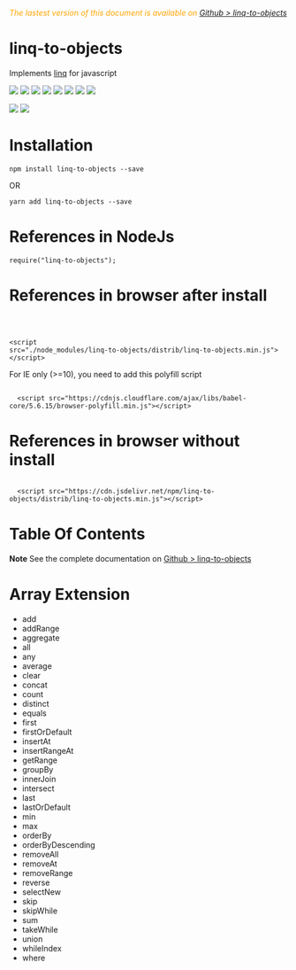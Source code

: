  <div class="Note" style="color:orange;font-style:italic">
 
The lastest version of this document is available on [Github > linq-to-objects](https://sylvain59650.github.io/linq-to-objects/)
</div>

# linq-to-objects

Implements [linq](https://docs.microsoft.com/en-us/dotnet/csharp/programming-guide/concepts/linq/) for javascript


<div style="display:inline">
    <a target="_blank" title="build" href="https://travis-ci.org/Sylvain59650/linq-to-objects"><img src="https://travis-ci.org/Sylvain59650/linq-to-objects.png?branch=master" /></a>
    <a target="_blank" title="version" href="https://www.npmjs.com/package/linq-to-objects"><img src="https://img.shields.io/npm/v/linq-to-objects.svg" /></a>
    <a target="_blank" title="package" href="https://github.com/Sylvain59650/linq-to-objects"><img src="https://img.shields.io/github/package-json/v/Sylvain59650/linq-to-objects.svg" /></a>
    <a target="_blank" title="dependencies" href="https://david-dm.org/Sylvain59650/linq-to-objects"><img src="https://img.shields.io/david/Sylvain59650/linq-to-objects.svg" /></a>
    <a target="_blank" title="dependencies graph" href="http://npm.anvaka.com/#/view/2d/linq-to-objects"><img src="https://img.shields.io/badge/dependencies-graph-blue.svg" /></a>
    <img src="https://img.shields.io/bundlephobia/min/linq-to-objects.svg" />
    <img src="https://img.shields.io/badge/eslint-ok-blue.svg" />
    <a target="_blank" title="tests" href="https://sylvain59650.github.io/linq-to-objects/"><img src="https://img.shields.io/badge/tests-passing-brightgreen.svg" /></a>

 <a target="_blank" title="stats" href="https://www.jsdelivr.com/package/npm/linq-to-objects"><img src="https://data.jsdelivr.com/v1/package/npm/linq-to-objects/badge" /></a>
      <a target="_blank" title="script online" href="https://cdn.jsdelivr.net/npm/linq-to-objects/distrib/linq-to-objects.min.js"><img src="https://img.shields.io/badge/cdn-jsdeliv-black.svg" /></a>

</div>

# Installation

    npm install linq-to-objects --save

OR

    yarn add linq-to-objects --save

# References in NodeJs

    require("linq-to-objects");

# References in browser after install
<code>

  &lt;script src="./node_modules/linq-to-objects/distrib/linq-to-objects.min.js"&gt;&lt;/script&gt;
</code>

For IE only (>=10), you need to add this polyfill script

<code>
  &lt;script src="https://cdnjs.cloudflare.com/ajax/libs/babel-core/5.6.15/browser-polyfill.min.js"&gt;&lt;/script&gt;
</code>

# References in browser without install
<code>
  &lt;script src="https://cdn.jsdelivr.net/npm/linq-to-objects/distrib/linq-to-objects.min.js"&gt;&lt;/script&gt;
</code>

# Table Of Contents

**Note** See the complete documentation on [Github > linq-to-objects](https://sylvain59650.github.io/linq-to-objects/)

# Array Extension
 - add
 - addRange
 - aggregate
 - all
 - any
 - average
 - clear
 - concat
 - count
 - distinct
 - equals
 - first
 - firstOrDefault
 - insertAt
 - insertRangeAt
 - getRange
 - groupBy
 - innerJoin
 - intersect
 - last
 - lastOrDefault
 - min
 - max
 - orderBy
 - orderByDescending
 - removeAll
 - removeAt
 - removeRange
 - reverse
 - selectNew
 - skip
 - skipWhile
 - sum
 - takeWhile
 - union
 - whileIndex
 - where